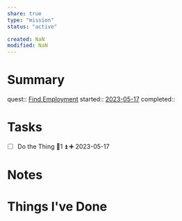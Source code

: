 ```yaml
---
share: true
type: "mission"
status: "active"

created: NaN 
modified: NaN
---
```

 
# Summary
quest:: [Find Employment](./Find%20Employment.md)
started:: [2023-05-17](./2023-05-17.md)
completed::
# Tasks
- [ ] Do the Thing  🥄1 ⏫ ➕ 2023-05-17
# Notes

# Things I've Done